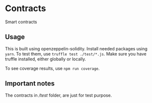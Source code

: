 # Contracts
Smart contracts

## Usage
This is built using openzeppelin-solidity. Install needed packages using `yarn`.
To test them, use `truffle test ./test/*.js`. Make sure you have truffle installed, either globally or locally.

To see coverage results, use `npm run coverage`.

## Important notes
The contracts in */test* folder, are just for test purpose.